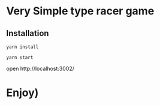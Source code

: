 # Very Simple type racer game

## Installation

`yarn install`

`yarn start`

open http://localhost:3002/

# Enjoy)

